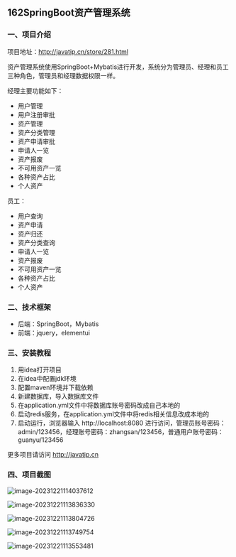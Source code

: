 ## 162SpringBoot资产管理系统

### 一、项目介绍

项目地址：http://javatip.cn/store/281.html

资产管理系统使用SpringBoot+Mybatis进行开发，系统分为管理员、经理和员工三种角色，管理员和经理数据权限一样。

经理主要功能如下：

- 用户管理
- 用户注册审批
- 资产管理
- 资产分类管理
- 资产申请审批
- 申请人一览
- 资产报废
- 不可用资产一览
- 各种资产占比
- 个人资产

员工：

- 用户查询
- 资产申请
- 资产归还
- 资产分类查询
- 申请人一览
- 资产报废
- 不可用资产一览
- 各种资产占比
- 个人资产

### 二、技术框架

- 后端：SpringBoot，Mybatis
- 前端：jquery，elementui

### 三、安装教程

1. 用idea打开项目
2. 在idea中配置jdk环境
3. 配置maven环境并下载依赖
4. 新建数据库，导入数据库文件
5. 在application.yml文件中将数据库账号密码改成自己本地的
6. 启动redis服务，在application.yml文件中将redis相关信息改成本地的
7. 启动运行，浏览器输入 http://localhost:8080 进行访问，管理员账号密码：admin/123456，经理账号密码：zhangsan/123456，普通用户账号密码：guanyu/123456

更多项目请访问 http://javatip.cn

### 四、项目截图

![image-20231221114037612](http://image.javatip.cn/bysj/20231221114037.png)

![image-20231221113836330](http://image.javatip.cn/bysj/20231221113836.png)

![image-20231221113804726](http://image.javatip.cn/bysj/20231221113804.png)

![image-20231221113749754](http://image.javatip.cn/bysj/20231221113749.png)

![image-20231221113553481](http://image.javatip.cn/bysj/20231231171025.png)
